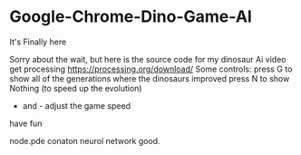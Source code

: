 # Google-Chrome-Dino-Game-AI

It's Finally here

Sorry about the wait, but here is the source code for my dinosaur Ai video
get processing https://processing.org/download/
Some controls:
press G to show all of the generations where the dinosaurs improved
press N to show Nothing (to speed up the evolution)
+ and - adjust the game speed

have fun

node.pde conaton neurol network good.
